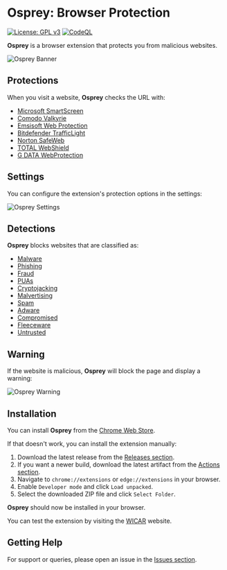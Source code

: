# Osprey: Browser Protection

[![License: GPL v3](https://img.shields.io/badge/License-GPLv3-blue.svg)](LICENSE)
[![CodeQL](https://github.com/Foulest/Osprey/actions/workflows/github-code-scanning/codeql/badge.svg)](https://github.com/Foulest/Osprey/actions/workflows/github-code-scanning/codeql)

**Osprey** is a browser extension that protects you from malicious websites.

![Osprey Banner](https://i.imgur.com/K8m11GN.png)

## Protections

When you visit a website, **Osprey** checks the URL with:

- [Microsoft SmartScreen](https://learn.microsoft.com/en-us/windows/security/operating-system-security/virus-and-threat-protection/microsoft-defender-smartscreen)
- [Comodo Valkyrie](https://valkyrie.comodo.com)
- [Emsisoft Web Protection](https://emsisoft.com/en/help/1636/web-protection)
- [Bitdefender TrafficLight](https://bitdefender.com/en-us/consumer/trafficlight)
- [Norton SafeWeb](https://safeweb.norton.com)
- [TOTAL WebShield](https://dashboard.totalwebshield.com/products/totalwebshield)
- [G DATA WebProtection](https://gdata.de/help/en/consumer/FAQ/webProtectionWinFAQ)

## Settings

You can configure the extension's protection options in the settings:

![Osprey Settings](https://i.imgur.com/lHZHTas.png)

## Detections

**Osprey** blocks websites that are classified as:

- [Malware](https://us.norton.com/blog/malware/what-are-malicious-websites)
- [Phishing](https://f-secure.com/us-en/articles/what-is-phishing)
- [Fraud](https://usa.kaspersky.com/resource-center/preemptive-safety/scam-websites)
- [PUAs](https://us.norton.com/blog/malware/what-are-puas-potentially-unwanted-applications)
- [Cryptojacking](https://kaspersky.com/resource-center/definitions/what-is-cryptojacking)
- [Malvertising](https://malwarebytes.com/malvertising)
- [Spam](https://developers.google.com/search/docs/essentials/spam-policies)
- [Adware](https://us.norton.com/blog/malware/adware)
- [Compromised](https://malwarebytes.com/glossary/compromised)
- [Fleeceware](https://blog.avast.com/how-to-spot-fleeceware)
- [Untrusted](https://mcafee.com/blogs/internet-security/how-to-tell-whether-a-website-is-safe-or-unsafe)

## Warning

If the website is malicious, **Osprey** will block the page and display a warning:

![Osprey Warning](https://i.imgur.com/Avbwce5.png)

## Installation

You can install **Osprey** from the [Chrome Web Store]().

If that doesn't work, you can install the extension manually:

1. Download the latest release from the [Releases section](https://github.com/Foulest/Osprey/releases).
2. If you want a newer build, download the latest artifact from
   the [Actions section](https://github.com/Foulest/Osprey/actions/workflows).
3. Navigate to `chrome://extensions` or `edge://extensions` in your browser.
4. Enable `Developer mode` and click `Load unpacked`.
5. Select the downloaded ZIP file and click `Select Folder`.

**Osprey** should now be installed in your browser.

You can test the extension by visiting the [WICAR](https://wicar.org) website.

## Getting Help

For support or queries, please open an issue in the [Issues section](https://github.com/Foulest/Osprey/issues).
